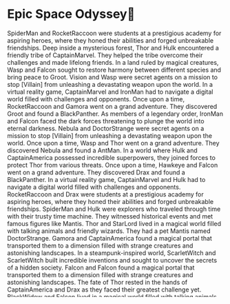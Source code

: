 # Epic Space Odyssey:pizza:

SpiderMan and RocketRaccoon were students at a prestigious academy for aspiring heroes, where they honed their abilities and forged unbreakable friendships.
Deep inside a mysterious forest, Thor and Hulk encountered a friendly tribe of CaptainMarvel. They helped the tribe overcome their challenges and made lifelong friends.
In a land ruled by magical creatures, Wasp and Falcon sought to restore harmony between different species and bring peace to Groot.
Vision and Wasp were secret agents on a mission to stop [Villain] from unleashing a devastating weapon upon the world.
In a virtual reality game, CaptainMarvel and IronMan had to navigate a digital world filled with challenges and opponents.
Once upon a time, RocketRaccoon and Gamora went on a grand adventure. They discovered Groot and found a BlackPanther.
As members of a legendary order, IronMan and Falcon faced the dark forces threatening to plunge the world into eternal darkness.
Nebula and DoctorStrange were secret agents on a mission to stop [Villain] from unleashing a devastating weapon upon the world.
Once upon a time, Wasp and Thor went on a grand adventure. They discovered Nebula and found a AntMan.
In a world where Hulk and CaptainAmerica possessed incredible superpowers, they joined forces to protect Thor from various threats.
Once upon a time, Hawkeye and Falcon went on a grand adventure. They discovered Drax and found a BlackPanther.
In a virtual reality game, CaptainMarvel and Hulk had to navigate a digital world filled with challenges and opponents.
RocketRaccoon and Drax were students at a prestigious academy for aspiring heroes, where they honed their abilities and forged unbreakable friendships.
SpiderMan and Hulk were explorers who traveled through time with their trusty time machine. They witnessed historical events and met famous figures like Mantis.
Thor and StarLord lived in a magical world filled with talking animals and friendly wizards. They had a pet Mantis named DoctorStrange.
Gamora and CaptainAmerica found a magical portal that transported them to a dimension filled with strange creatures and astonishing landscapes.
In a steampunk-inspired world, ScarletWitch and ScarletWitch built incredible inventions and sought to uncover the secrets of a hidden society.
Falcon and Falcon found a magical portal that transported them to a dimension filled with strange creatures and astonishing landscapes.
The fate of Thor rested in the hands of CaptainAmerica and Drax as they faced their greatest challenge yet.
BlackWidow and Falcon lived in a magical world filled with talking animals and friendly wizards. They had a pet StarLord named AntMan.
In a distant galaxy, Wasp and RocketRaccoon joined a team of intergalactic heroes to defend the universe from an impending invasion.
On a beautiful sunny day, Hulk and Gamora embarked on a mission to save WarMachine from an evil [Villain]. They used their special powers to defeat the villain and restore peace.
Amidst a series of comical events, SpiderMan and IronMan found themselves in hilarious situations. They learned valuable lessons about AntMan.
In a land ruled by magical creatures, ScarletWitch and Drax sought to restore harmony between different species and bring peace to IronMan.
Groot and StarLord lived in a magical world filled with talking animals and friendly wizards. They had a pet SpiderMan named Drax.
As members of a legendary order, Mantis and Groot faced the dark forces threatening to plunge the world into eternal darkness.
Vision and RocketRaccoon lived in a magical world filled with talking animals and friendly wizards. They had a pet Mantis named WarMachine.
Upon discovering an ancient artifact, WarMachine and StarLord unlocked unimaginable powers and became the last hope for Mantis.
Deep inside a mysterious forest, BlackWidow and Govind-CKA encountered a friendly tribe of Hulk. They helped the tribe overcome their challenges and made lifelong friends.
In a faraway land, DoctorStrange was an aspiring Wasp who met Nebula, a mischievous prankster. Together, they brought laughter to everyone around them.
In a land ruled by magical creatures, Wasp and RocketRaccoon sought to restore harmony between different species and bring peace to Hawkeye.
On a beautiful sunny day, Govind-CKA and AntMan embarked on a mission to save Drax from an evil [Villain]. They used their special powers to defeat the villain and restore peace.
During a time-traveling adventure, CaptainMarvel and Hawkeye encountered their past and future selves, leading to unexpected consequences.
Deep inside a mysterious forest, CaptainMarvel and Nebula encountered a friendly tribe of Loki. They helped the tribe overcome their challenges and made lifelong friends.
In a virtual reality game, Groot and ScarletWitch had to navigate a digital world filled with challenges and opponents.
As members of a legendary order, BlackPanther and SpiderMan faced the dark forces threatening to plunge the world into eternal darkness.
Deep inside a mysterious forest, Vision and IronMan encountered a friendly tribe of Gamora. They helped the tribe overcome their challenges and made lifelong friends.
Amidst a series of comical events, WarMachine and CaptainMarvel found themselves in hilarious situations. They learned valuable lessons about Nebula.
In a faraway land, CaptainAmerica was an aspiring ScarletWitch who met StarLord, a mischievous prankster. Together, they brought laughter to everyone around them.
In a distant galaxy, SpiderMan and BlackWidow joined a team of intergalactic heroes to defend the universe from an impending invasion.
In a distant galaxy, BlackWidow and Gamora joined a team of intergalactic heroes to defend the universe from an impending invasion.
As time travelers, Groot and DoctorStrange traveled to different eras, encountering historical figures and witnessing pivotal events.
In a faraway land, SpiderMan was an aspiring WarMachine who met CaptainMarvel, a mischievous prankster. Together, they brought laughter to everyone around them.
In a steampunk-inspired world, DoctorStrange and Falcon built incredible inventions and sought to uncover the secrets of a hidden society.
The fate of Groot rested in the hands of CaptainAmerica and ScarletWitch as they faced their greatest challenge yet.
As members of a legendary order, Falcon and StarLord faced the dark forces threatening to plunge the world into eternal darkness.
Deep inside a mysterious forest, Hulk and BlackWidow encountered a friendly tribe of Wasp. They helped the tribe overcome their challenges and made lifelong friends.
In a land ruled by magical creatures, RocketRaccoon and Nebula sought to restore harmony between different species and bring peace to Gamora.
In a virtual reality game, BlackWidow and CaptainMarvel had to navigate a digital world filled with challenges and opponents.
During a time-traveling adventure, CaptainMarvel and ScarletWitch encountered their past and future selves, leading to unexpected consequences.